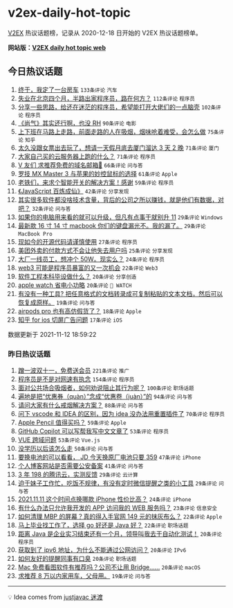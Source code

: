 # v2ex-daily-hot-topic

[V2EX](https://www.v2ex.com/) 热议话题榜，记录从 2020-12-18 日开始的 V2EX 热议话题榜单。

**网站版：[V2EX daily hot topic web](https://boojack.github.io/v2ex-daily-hot-topic-web/)**

## 今日热议话题

<!-- TODAY BEGIN -->

1. [终于，我定了一台房车](https://www.v2ex.com/t/814857) `133条评论` `汽车`
1. [失业在北京四个月，半路出家程序员，路在何方？](https://www.v2ex.com/t/814816) `112条评论` `程序员`
1. [分享一些思路，给还在迷茫的程序员，希望能打开大佬们的一点脑壳](https://www.v2ex.com/t/814890) `102条评论` `程序员`
1. [《尚气》其实还行啊，也没 RH](https://www.v2ex.com/t/814993) `90条评论` `电影`
1. [上下班在马路上走路，前面走路的人在吸烟，烟味呛着难受，会怎么做](https://www.v2ex.com/t/814860) `75条评论` `知乎`
1. [太久没跟女票出去玩了，想请一天假月底去厦门溜达 3 天 2 晚](https://www.v2ex.com/t/814871) `71条评论` `厦门`
1. [大家自己买的云服务器上跑的什么？](https://www.v2ex.com/t/814868) `71条评论` `程序员`
1. [V 友们 求推荐免费的域名邮箱🙏](https://www.v2ex.com/t/814862) `66条评论` `问与答`
1. [罗技 MX Master 3 与苹果的妙控鼠标的选择](https://www.v2ex.com/t/814923) `61条评论` `Apple`
1. [老铁们，来求个智能开关的解决方案！感谢](https://www.v2ex.com/t/814833) `59条评论` `程序员`
1. [《JavaScript 百炼成仙》](https://www.v2ex.com/t/814828) `42条评论` `分享发现`
1. [其实很多软件都没啥技术含量，背后的公司之所以赚钱，就是他们有数据，对吧？](https://www.v2ex.com/t/814983) `32条评论` `问与答`
1. [如果你的电脑用来看的就可以升级，但凡有点事干就别升 11](https://www.v2ex.com/t/814994) `29条评论` `Windows`
1. [最新款 16 寸 14 寸 macbook 你们的键盘漏光不。我的漏了。](https://www.v2ex.com/t/814968) `29条评论` `MacBook Pro`
1. [现如今的开源代码请谨慎使用](https://www.v2ex.com/t/815016) `27条评论` `程序员`
1. [美团外卖的付款方式不会让他失去用户吗](https://www.v2ex.com/t/814899) `25条评论` `分享发现`
1. [大厂一线员工，想冲个 50W。现实么？](https://www.v2ex.com/t/814981) `24条评论` `程序员`
1. [web3 可能是程序员暴富的又一次机会](https://www.v2ex.com/t/814902) `22条评论` `Web3`
1. [软件工程本科毕设做什么？](https://www.v2ex.com/t/814986) `20条评论` `分享创造`
1. [apple watch 省电小功略](https://www.v2ex.com/t/814829) `20条评论` ` WATCH`
1. [有没有一种工具? 把任意格式的文档转录成可复制粘贴的文本文档，然后可以恢复成原样。](https://www.v2ex.com/t/815000) `19条评论` `问与答`
1. [airpods pro 也有高仿假货了？](https://www.v2ex.com/t/814840) `18条评论` `Apple`
1. [知乎 for ios 切屏广告问题](https://www.v2ex.com/t/815043) `17条评论` `iOS`

数据更新于 2021-11-12 18:59:22

<!-- TODAY END -->

### 昨日热议话题

<!-- YESTERDAY BEGIN -->

1. [蹭一波双十一，免费送会员](https://www.v2ex.com/t/814581) `221条评论` `推广`
1. [程序员是不是对网速有执念](https://www.v2ex.com/t/814571) `154条评论` `程序员`
1. [面对公共场合吸烟者，如何劝说阻止其行为呢？](https://www.v2ex.com/t/814665) `100条评论` `职场话题`
1. [遍地是把“优惠券（quàn）”念成“优惠卷（juàn）”的](https://www.v2ex.com/t/814715) `94条评论` `问与答`
1. [请问大家有什么戒烟解决方案？](https://www.v2ex.com/t/814576) `88条评论` `问与答`
1. [问下 vscode 和 IDEA 的区别，因为 idea 没办法用重置插件了](https://www.v2ex.com/t/814633) `70条评论` `程序员`
1. [Apple Pencil 值得买吗？](https://www.v2ex.com/t/814587) `59条评论` `Apple`
1. [GitHub Copilot 可以写帮我写中文文章了](https://www.v2ex.com/t/814689) `53条评论` `程序员`
1. [VUE 跨域问题](https://www.v2ex.com/t/814698) `53条评论` `Vue.js`
1. [没学历以后该怎么走](https://www.v2ex.com/t/814574) `50条评论` `问与答`
1. [要换电池的可以看看， JD 今天换原厂电池只要 359](https://www.v2ex.com/t/814676) `47条评论` `iPhone`
1. [个人博客网站是否需要公安备案](https://www.v2ex.com/t/814614) `41条评论` `问与答`
1. [3 年 198 的腾讯云，实测反馈](https://www.v2ex.com/t/814708) `29条评论` `云计算`
1. [迫于妹子工作忙，吃饭不规律，有没有定时微信提醒之类的小工具](https://www.v2ex.com/t/814697) `29条评论` `问与答`
1. [2021.11.11 这个时间点换哪款 iPhone 性价比高？](https://www.v2ex.com/t/814727) `24条评论` `iPhone`
1. [有什么办法只允许我开发的 APP 访问我的 WEB 服务吗？](https://www.v2ex.com/t/814636) `23条评论` `信息安全`
1. [如何清理 MBP 的屏幕？真的得入手官网 149 元的抹灰布么？](https://www.v2ex.com/t/814761) `22条评论` `Apple`
1. [马上毕业找工作了，选择 go 好还是 Java 好？](https://www.v2ex.com/t/814711) `22条评论` `职场话题`
1. [距离 Java 是企业实习结束还有一个月，领导叫我去干自动化测试！](https://www.v2ex.com/t/814738) `20条评论` `程序员`
1. [获取到了 ipv6 地址，为什么不能通过公网访问？](https://www.v2ex.com/t/814699) `20条评论` `IPv6`
1. [如何友好的提醒同事有口臭](https://www.v2ex.com/t/814654) `20条评论` `职场话题`
1. [Mac 免费看图软件有推荐吗？公司不让用 Bridge……](https://www.v2ex.com/t/814611) `20条评论` `macOS`
1. [求推荐 8 万以内家用车，父母用。](https://www.v2ex.com/t/814607) `19条评论` `问与答`

<!-- YESTERDAY END -->

---

💡 Idea comes from [justjavac 迷渡](https://github.com/justjavac/)
